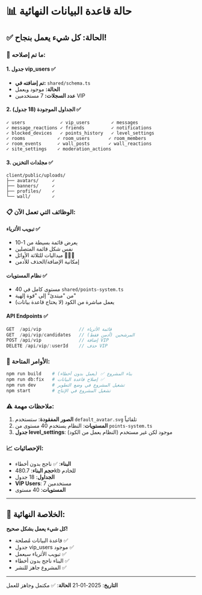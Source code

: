 # 📊 حالة قاعدة البيانات النهائية

## ✅ الحالة: كل شيء يعمل بنجاح!

### 🎯 ما تم إصلاحه:

#### 1. جدول vip_users ✅
- **تم إضافته في:** `shared/schema.ts`
- **الحالة:** موجود ويعمل
- **عدد السجلات:** 7 مستخدمين VIP

#### 2. الجداول الموجودة (18 جدول) ✅
```
✓ users             ✓ vip_users        ✓ messages
✓ message_reactions ✓ friends          ✓ notifications  
✓ blocked_devices   ✓ points_history   ✓ level_settings
✓ rooms            ✓ room_users       ✓ room_members
✓ room_events      ✓ wall_posts       ✓ wall_reactions
✓ site_settings    ✓ moderation_actions
```

#### 3. مجلدات التخزين ✅
```
client/public/uploads/
├── avatars/     ✓
├── banners/     ✓
├── profiles/    ✓
└── wall/        ✓
```

### 📋 الوظائف التي تعمل الآن:

#### تبويب الأثرياء ✅
- يعرض قائمة بسيطة من 1-10
- نفس شكل قائمة المتصلين
- ميداليات للثلاثة الأوائل 🥇🥈🥉
- إمكانية الإضافة/الحذف للأدمن

#### نظام المستويات ✅
- 40 مستوى كامل في `shared/points-system.ts`
- من "مبتدئ" إلى "قوة إلهية"
- يعمل مباشرة من الكود (لا يحتاج قاعدة بيانات)

#### API Endpoints ✅
```javascript
GET  /api/vip              // قائمة الأثرياء
GET  /api/vip/candidates   // المرشحين (أدمن فقط)
POST /api/vip              // إضافة VIP
DELETE /api/vip/:userId    // حذف VIP
```

### 🚀 الأوامر المتاحة:

```bash
npm run build    # بناء المشروع ✅ (يعمل بدون أخطاء)
npm run db:fix   # إصلاح قاعدة البيانات ✅
npm run dev      # تشغيل المشروع في وضع التطوير
npm start        # تشغيل المشروع في الإنتاج
```

### ⚠️ ملاحظات مهمة:

1. **الصور المفقودة**: ستستخدم `default_avatar.svg` تلقائياً
2. **المستويات**: النظام يستخدم 40 مستوى من `points-system.ts`
3. **جدول level_settings**: موجود لكن غير مستخدم (النظام يعمل من الكود)

### 📈 الإحصائيات:

- **البناء**: ✅ ناجح بدون أخطاء
- **حجم البناء**: 480.7kb للخادم
- **الجداول**: 18 جدول
- **VIP Users**: 7 مستخدمين
- **المستويات**: 40 مستوى

---

## 🎉 الخلاصة النهائية:

**كل شيء يعمل بشكل صحيح!** 

- قاعدة البيانات مُصلحة ✅
- جدول vip_users موجود ✅
- تبويب الأثرياء سيعمل ✅
- البناء ناجح بدون أخطاء ✅
- المشروع جاهز للنشر ✅

---
**التاريخ**: 2025-01-21
**الحالة**: ✅ مكتمل وجاهز للعمل